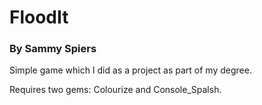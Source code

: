 # FloodIt 
### By Sammy Spiers

Simple game which I did as a project as part of my degree.

Requires two gems: Colourize and Console_Spalsh.
